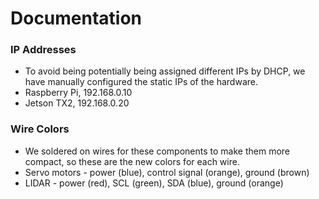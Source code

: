 # Documentation
### IP Addresses
* To avoid being potentially being assigned different IPs by DHCP, we have manually configured the static IPs of the hardware.
* Raspberry Pi, 192.168.0.10
* Jetson TX2, 192.168.0.20

### Wire Colors
* We soldered on wires for these components to make them more compact, so these are the new colors for each wire.
* Servo motors - power (blue), control signal (orange), ground (brown)
* LIDAR - power (red), SCL (green), SDA (blue), ground (orange)

